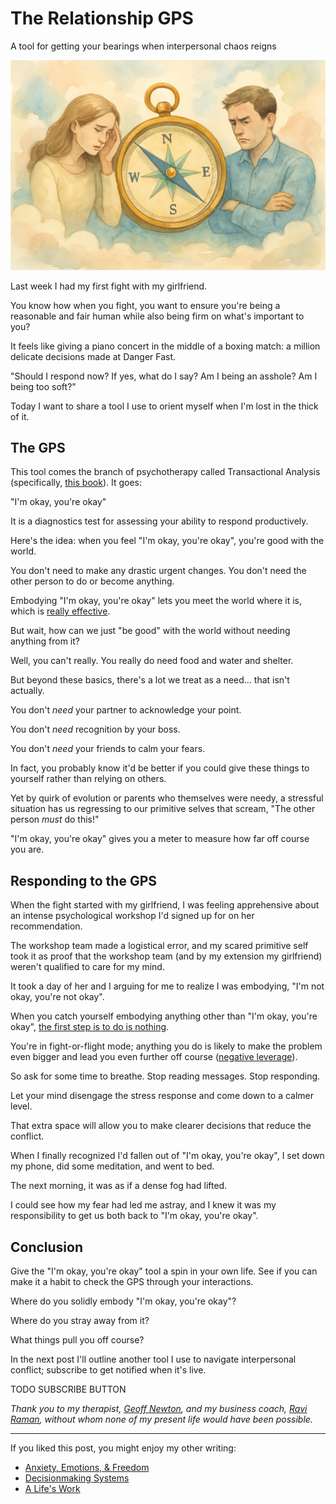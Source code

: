 <!------------------------- REFERENCE LINKS BLOCK ----------------------------------->
[TODO]: some-link
<!----------------------- END REFERENCE LINKS BLOCK --------------------------------->

The Relationship GPS
====================
A tool for getting your bearings when interpersonal chaos reigns

![](./images/image.png)

Last week I had my first fight with my girlfriend.

You know how when you fight, you want to ensure you're being a reasonable and fair human while also being firm on what's important to you?

It feels like giving a piano concert in the middle of a boxing match: a million delicate decisions made at Danger Fast.

"Should I respond now? If yes, what do I say? Am I being an asshole? Am I being too soft?"

Today I want to share a tool I use to orient myself when I'm lost in the thick of it.

The GPS
-------
This tool comes the branch of psychotherapy called Transactional Analysis (specifically, [this book](https://en.wikipedia.org/wiki/I%27m_OK_%E2%80%93_You%27re_OK)). It goes:

"I'm okay, you're okay"

It is a diagnostics test for assessing your ability to respond productively.

Here's the idea: when you feel "I'm okay, you're okay", you're good with the world.

You don't need to make any drastic urgent changes. You don't need the other person to do or become anything.

Embodying "I'm okay, you're okay" lets you meet the world where it is, which is [really effective](https://altered.substack.com/p/charisma).

But wait, how can we just "be good" with the world without needing anything from it?

Well, you can't really. You really do need food and water and shelter.

But beyond these basics, there's a lot we treat as a need... that isn't actually.

You don't _need_ your partner to acknowledge your point.

You don't _need_ recognition by your boss.

You don't _need_ your friends to calm your fears.

In fact, you probably know it'd be better if you could give these things to yourself rather than relying on others.

Yet by quirk of evolution or parents who themselves were needy, a stressful situation has us regressing to our primitive selves that scream, "The other person _must_ do this!"

"I'm okay, you're okay" gives you a meter to measure how far off course you are.

Responding to the GPS
---------------------
When the fight started with my girlfriend, I was feeling apprehensive about an intense psychological workshop I'd signed up for on her recommendation.

The workshop team made a logistical error, and my scared primitive self took it as proof that the workshop team (and by my extension my girlfriend) weren't qualified to care for my mind.

It took a day of her and I arguing for me to realize I was embodying, "I'm not okay, you're not okay".

When you catch yourself embodying anything other than "I'm okay, you're okay", [the first step is to do is nothing](https://mieubrisse.substack.com/p/first-do-nothing).

You're in fight-or-flight mode; anything you do is likely to make the problem even bigger and lead you even further off course ([negative leverage](https://mieubrisse.substack.com/p/shattered-glass-and-negative-leverage)).

So ask for some time to breathe. Stop reading messages. Stop responding.

Let your mind disengage the stress response and come down to a calmer level.

That extra space will allow you to make clearer decisions that reduce the conflict.

When I finally recognized I'd fallen out of "I'm okay, you're okay", I set down my phone, did some meditation, and went to bed.

The next morning, it was as if a dense fog had lifted.

I could see how my fear had led me astray, and I knew it was my responsibility to get us both back to "I'm okay, you're okay".

Conclusion
----------
Give the "I'm okay, you're okay" tool a spin in your own life. See if you can make it a habit to check the GPS through your interactions.

Where do you solidly embody "I'm okay, you're okay"?

Where do you stray away from it?

What things pull you off course?

In the next post I'll outline another tool I use to navigate interpersonal conflict; subscribe to get notified when it's live.

TODO SUBSCRIBE BUTTON

_Thank you to my therapist, [Geoff Newton](http://www.psychotherapist.com.br/), and my business coach, [Ravi Raman](https://raviraman.com/), without whom none of my present life would have been possible._

-----------

If you liked this post, you might enjoy my other writing:

- [Anxiety, Emotions, & Freedom](https://mieubrisse.substack.com/p/anxiety-emotions-and-freedom)
- [Decisionmaking Systems](https://mieubrisse.substack.com/p/decisionmaking-systems)
- [A Life's Work](https://mieubrisse.substack.com/p/a-lifes-work)


<!------------------ IG POST DESCRIPTION --------------------->
<!--
You know how an argument feels like a million delicate decisions made at boxing match speed?

I use a tool to find my 

🐒 Full article at link in bio.
-->
